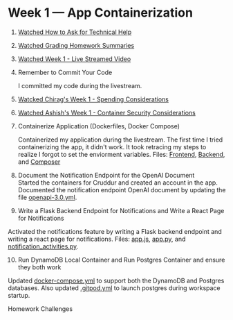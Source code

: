 # Week 1 — App Containerization

1. [Watched How to Ask for Technical Help](https://www.youtube.com/watch?v=tDPqmwKMP7Y&list=PLBfufR7vyJJ7k25byhRXJldB5AiwgNnWv&index=30)

2. [Watched Grading Homework Summaries](https://www.youtube.com/watch?v=FKAScachFgk&list=PLBfufR7vyJJ7k25byhRXJldB5AiwgNnWv&index=25)

3. [Watched Week 1 - Live Streamed Video](https://www.youtube.com/watch?v=zJnNe5Nv4tE&list=PLBfufR7vyJJ7k25byhRXJldB5AiwgNnWv&index=22)

4. Remember to Commit Your Code	

   I committed my code during the livestream.

5. [Watcked Chirag's Week 1 - Spending Considerations	](https://www.youtube.com/watch?v=OAMHu1NiYoI&list=PLBfufR7vyJJ7k25byhRXJldB5AiwgNnWv&index=24)

6. [Watched Ashish's Week 1 - Container Security Considerations](https://www.youtube.com/watch?v=OjZz4D0B-cA&list=PLBfufR7vyJJ7k25byhRXJldB5AiwgNnWv&index=26)

7. Containerize Application (Dockerfiles, Docker Compose)

   Containerized my application during the livestream. The first time I tried containerizing the app, it didn't work. It took retracing my steps to realize I forgot        to set the enviorment variables. Files: [Frontend](https://github.com/Gamerrethink/aws-bootcamp-cruddur-2023/blob/week-1/frontend-react-js/dockerfile), [Backend](https://github.com/Gamerrethink/aws-bootcamp-cruddur-2023/blob/week-1/backend-flask/dockerfile), and [Composer](https://github.com/Gamerrethink/aws-bootcamp-cruddur-2023/blob/week-1/docker-compose.yml) 
   
8. Document the Notification Endpoint for the OpenAI Document	
Started the containers for Cruddur and created an account in the app. Documented the notification endpoint OpenAI document by updating the file [openapi-3.0.yml](https://github.com/Gamerrethink/aws-bootcamp-cruddur-2023/blob/week-1/backend-flask/services/notifications_activities.py).

9. Write a Flask Backend Endpoint for Notifications and Write a React Page for Notifications	

Activated the notifications feature by writing a Flask backend endpoint and writing a react page for notifications. Files: [app.js](https://github.com/Gamerrethink/aws-bootcamp-cruddur-2023/blob/week-1/frontend-react-js/src/App.js), [app.py](https://github.com/Gamerrethink/aws-bootcamp-cruddur-2023/blob/week-1/backend-flask/app.py), and [notification_activities.py](https://github.com/Gamerrethink/aws-bootcamp-cruddur-2023/blob/week-1/backend-flask/services/notifications_activities.py).

10. Run DynamoDB Local Container and Run Postgres Container and ensure they both work

Updated [docker-compose.yml](https://github.com/Gamerrethink/aws-bootcamp-cruddur-2023/blob/week-1/docker-compose.yml) to support both the DynamoDB and Postgres databases. Also updated [.gitpod.yml](https://github.com/Gamerrethink/aws-bootcamp-cruddur-2023/blob/week-1/.gitpod.yml) to launch postgres during workspace startup.

Homework Challenges


